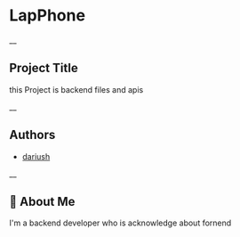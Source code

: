 # LapPhone

__

## Project Title

this Project is backend files and apis

__

## Authors

- [dariush](https://www.github.com/DariushJinx)

__


## 🚀 About Me
I'm a backend developer who is acknowledge about fornend

